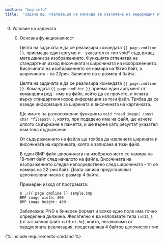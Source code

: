 ```yaml
---
cmdline: "bmp-info"
title:  "Задача №1: Реализация на команда за извличане на информация от файл с формат BMP"
---
```

0. Условие на задачата

   0. Основна функционалност

      Целта на задачата е да се реализира командата `{{ page.cmdline }}`, приемаща един аргумент - указател от тип void* съдържащ мета данни за изображението. Функцията отпечатва на стандартния изход височината и широчината на изображението. Височината на изображението се намира на 18тия байт, а широчината - на 22рия. Записите са с размер 4 байта.

      Целта на задачата е да се реализира командата `{{ page.cmdline }}`. Командата `{{ page.cmdline }}` приема един аргумент от командния ред - име на файл, който да се прочете, и печата върху стандартния изход информация за този файл. Трябва да се изведе информация за ширината и височината на картинката.

      Ще имате на разположение функцията `void *read_image( const char *filepath )`, която, при подадено име на файл, ще изчете цялото съдържане в паметта, и ще върне като резултат указател към това съдържание.

      От съдъражението на файла ще трябва да извлечете ширината и височината на картинката, която е записана в този файл.

      В един BMP файл широчината на изображението се намира на 18-тият байт след началото на файла. Височината на изображението следва непосредствено след широчината - тя се намира на 22-рия байт. Двата записа представляват целочислени числа с размер 4 байта.

      Примерен изход от програмата:
      ```
      $ ./{{ page.cmdline }} sample.bmp
      BMP image width: 300
      BMP image height: 400
      ```

      Забележка: PNG е бинарен формат и всяко едно поле има точно определена дължина. Желателно е да използвате типа `int32_t` (от заглавния файл `<stdint.h>`), който, независимо от хардуерната реализация, представлява 4 байтов целочислен тип.

{% include requirements-cmd.md %}
